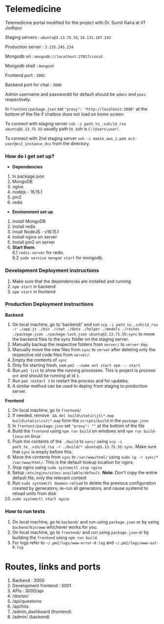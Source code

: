 # Telemedicine
Telemedicine portal modified for the project with Dr. Sumit Kalra at IIT Jodhpur

Staging servers : `ubuntu@3.13.75.55`, `34.131.107.243`

Production server : `3.135.245.234`

Mongodb uri : `mongodb://localhost:27017/covid`

Mongodb shell : `mongosh`

Frontend port : `3001`

Backend port for chat : `3000`

Admin username and passwordd for default should be `admin` and `pass` respectively.

In `frontent/package.json` set `"proxy": "http://localhost:3000"` at the bottom of the file if chatbox does not load on home screen

To connect with staging server `ssh -i path_to_.ssh/id_rsa ubuntu@3.13.75.55` usually path to .ssh is `C:\Users\user\`

To connect with 2nd staging server `ssh -i manik_aws_1.pem ec2-user@ec2_instance_dns` from the directory.

### How do I get set up?

* **Dependencies**
1. In package.json
2. MongoDB
3. nginx
4. nodejs - 16.15.1
5. pm2
6. redis

* **Environment set up**
1. Install MongoDB
2. Install redis
3. Insall NodeJS - v16.15.1
4. Install nginx on server
5. Install pm2 on server
6. **Start them**.  
6.1 `redis-server` for redis.  
6.2 `sudo service mongod start` for mongodb.  

### Development Deployment instructions
1. Make sure that the dependencies are installed and running
2. `npm start` in backend
3. `npm start` in frontend

### Production Deployment instructions
**Backend**
1. On local machine, go to 'backend/' and run `scp -i path_to_.ssh/id_rsa -r ./app.js ./bin ./chat ./data ./helper ./models ./routes ./package.json ./package-lock.json ubuntu@3.13.75.55:sync` to move the backend files to the sync folder on the staging server.
2. Manually backup the respective folders from `server/` to `server-bkp` 
3. Manually move the new files from `sync` to `server` after deleting only the respective old code files from `server/`.
4. Empty the contents of `sync`
5. Only for starting fresh, use `pm2 --name ent start npm -- start`.
6. Run `pm2 list` to show the running processes. This is project is process `ent` and should be running at id `3`.
7. Run `pm2 restart 3` to restart the process and for updates. 
8. A similar method can be used to deploy from staging to production server.

**Frontend**
1. On local machine, go to `frontend/`
2. If needed, remove ` && del build\static\js\*.map build\static\css\*.map` form the `scripts/build` in the `package.json`
3. In `frontent/package.json` set `"proxy": ""` at the bottom of the file
4. Build the `frontend` using `npm run build` on windows and `npm run build-linux` on linux
5. Push the contents of the `./build` to `sync/` using `scp -i path_to_.ssh/id_rsa -r ./build/* ubuntu@3.13.75.55:sync`. Make sure that `sync` is empty before this.
6. Move the contents from `sync` to `/var/www/html/` using `sudo cp -r sync/* /var/www/html/`. This is the default lookup location for nginx.
7. Stop nginx using `sudo systemctl stop nginx`
8. Setup `/etc/nginx/sites-available/default`. **Note:** Don't copy the entire default file, only the relevant content
9. Run `sudo systemctl daemon-reload` to delete the previous configuration created by generators, re-run all generators, and cause systemd to reload units from disk
10. `sudo systemctl start nginx`


### How to run tests
1. On local machine, go to `backend/` and run using `package.json` or by using `backend/bin/www` whichever works for you.
2. On local machine, go to `frontend/` and run using `package.json` or by building the `frontend` using `npm run build`.
3. For logs refer to `~/.pm2/logs/www-error-0.log` and `~/.pm2/logs/www-out-0.log`

# Routes, links and ports
1. Backend : 3000
2. Development frontend : 3001
3. APIs : 3000/api
4. /doctor/
5. /api/questions
6. /api/hits
7. /admin_dashboard (frontend)
8. /admin/ (backend)
